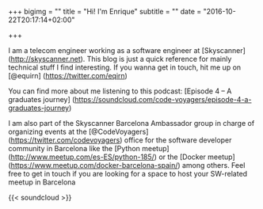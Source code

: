 +++
bigimg = ""
title = "Hi! I'm Enrique"
subtitle = ""
date = "2016-10-22T20:17:14+02:00"

+++

I am a telecom engineer working as a software engineer at [Skyscanner] (http://skyscanner.net). This blog is just a quick reference for mainly technical stuff I find interesting. If you wanna get in touch, hit me up on [@equirn] (https://twitter.com/eqirn)

You can find more about me listening to this podcast: [Episode 4 – A graduates journey] (https://soundcloud.com/code-voyagers/episode-4-a-graduates-journey)

I am also part of the Skyscanner Barcelona Ambassador group in charge of organizing events at the [@CodeVoyagers] (https://twitter.com/codevoyagers) office for the software developer community in Barcelona like the [Python meetup] (http://www.meetup.com/es-ES/python-185/) or the [Docker meetup] (https://www.meetup.com/docker-barcelona-spain/) among others. Feel free to get in touch if you are looking for a space to host your SW-related meetup in Barcelona

{{< soundcloud >}}
